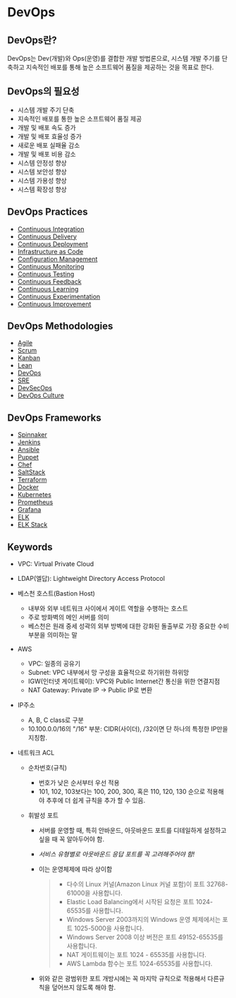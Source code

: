 # DevOps

## DevOps란?

DevOps는 Dev(개발)와 Ops(운영)를 결합한 개발 방법론으로, 시스템 개발 주기를 단축하고 지속적인 배포를 통해 높은 소프트웨어 품질을 제공하는 것을 목표로 한다.

## DevOps의 필요성

- 시스템 개발 주기 단축
- 지속적인 배포를 통한 높은 소프트웨어 품질 제공
- 개발 및 배포 속도 증가
- 개발 및 배포 효율성 증가
- 새로운 배포 실패율 감소
- 개발 및 배포 비용 감소
- 시스템 안정성 향상
- 시스템 보안성 향상
- 시스템 가용성 향상
- 시스템 확장성 향상

## DevOps Practices

- [Continuous Integration](https://en.wikipedia.org/wiki/Continuous_integration)
- [Continuous Delivery](https://en.wikipedia.org/wiki/Continuous_delivery)
- [Continuous Deployment](https://en.wikipedia.org/wiki/Continuous_deployment)
- [Infrastructure as Code](https://en.wikipedia.org/wiki/Infrastructure_as_code)
- [Configuration Management](https://en.wikipedia.org/wiki/Configuration_management)
- [Continuous Monitoring](https://en.wikipedia.org/wiki/Continuous_monitoring)
- [Continuous Testing](https://en.wikipedia.org/wiki/Continuous_testing)
- [Continuous Feedback](https://en.wikipedia.org/wiki/Continuous_feedback)
- [Continuous Learning](https://en.wikipedia.org/wiki/Continuous_learning)
- [Continuous Experimentation](https://en.wikipedia.org/wiki/Continuous_experimentation)
- [Continuous Improvement](https://en.wikipedia.org/wiki/Continuous_improvement)

## DevOps Methodologies

- [Agile](https://en.wikipedia.org/wiki/Agile_software_development)
- [Scrum](https://en.wikipedia.org/wiki/Scrum_(software_development))
- [Kanban](https://en.wikipedia.org/wiki/Kanban_(development))
- [Lean](https://en.wikipedia.org/wiki/Lean_software_development)
- [DevOps](https://en.wikipedia.org/wiki/DevOps)
- [SRE](https://en.wikipedia.org/wiki/Site_Reliability_Engineering)
- [DevSecOps](https://en.wikipedia.org/wiki/DevSecOps)
- [DevOps Culture](https://en.wikipedia.org/wiki/DevOps_culture)

## DevOps Frameworks

- [Spinnaker](https://www.spinnaker.io/)
- [Jenkins](https://www.jenkins.io/)
- [Ansible](https://www.ansible.com/)
- [Puppet](https://puppet.com/)
- [Chef](https://www.chef.io/)
- [SaltStack](https://www.saltstack.com/)
- [Terraform](https://www.terraform.io/)
- [Docker](https://www.docker.com/)
- [Kubernetes](https://kubernetes.io/)
- [Prometheus](https://prometheus.io/)
- [Grafana](https://grafana.com/)
- [ELK](https://www.elastic.co/what-is/elk-stack)
- [ELK Stack](https://www.elastic.co/what-is/elk-stack)

## Keywords

- VPC: Virtual Private Cloud

- LDAP(엘답): Lightweight Directory Access Protocol

- 베스천 호스트(Bastion Host)
  - 내부와 외부 네트워크 사이에서 게이트 역할을 수행하는 호스트
  - 주로 방화벽의 메인 서버를 의미
  - 베스천은 원래 중세 성곽의 외부 방벽에 대한 강화된 돌출부로 가장 중요한 수비부분을 의미하는 말

- AWS
  - VPC: 일종의 공유기
  - Subnet: VPC 내부에서 망 구성을 효율적으로 하기위한 하위망
  - IGW(인터넷 게이트웨이): VPC와 Public Internet간 통신을 위한 연결지점
  - NAT Gateway: Private IP -> Public IP로 변환

- IP주소
  - A, B, C class로 구분
  - 10.100.0.0/16의 "/16" 부분: CIDR(사이더), /32이면 단 하나의 특정한 IP만을 지칭함.

- 네트워크 ACL
  - 순차번호(규칙)
    - 번호가 낮은 순서부터 우선 적용
    - 101, 102, 103보다는 100, 200, 300, 혹은 110, 120, 130 순으로 적용해야 추후에 더 쉽게 규칙을 추가 할 수 있음.

  - 휘발성 포트
    - 서버를 운영할 때, 특히 안바운드, 아웃바운드 포트를 디테일하게 설정하고 싶을 때 꼭 알아두어야 함.
    - *서비스 유형별로 아웃바운드 응답 포트를 꼭 고려해주어야 함!*
    - 이는 운영체제에 따라 상이함

      >- 다수의 Linux 커널(Amazon Linux 커널 포함)이 포트 32768-61000을 사용합니다.
      >- Elastic Load Balancing에서 시작된 요청은 포트 1024-65535를 사용합니다.
      >- Windows Server 2003까지의 Windows 운영 체제에서는 포트 1025-5000을 사용합니다.
      >- Windows Server 2008 이상 버전은 포트 49152-65535를 사용합니다.
      >- NAT 게이트웨이는 포트 1024 - 65535를 사용합니다.
      >- AWS Lambda 함수는 포트 1024-65535를 사용합니다.

    - 위와 같은 광범위한 포트 개방시에는 꼭 마지막 규칙으로 적용해서 다른규칙을 덮어쓰지 않도록 해야 함.
